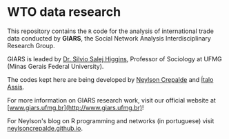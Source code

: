 # WTO data research

This repository contains the `R` code for the analysis of international trade data conducted by **GIARS**, the Social Network Analysis Interdisciplinary Research Group. 

GIARS is leaded by [Dr. Silvio Salej Higgins](http://lattes.cnpq.br/3698999001620631), Professor of Sociology at UFMG (Minas Gerais Federal University).

The codes kept here are being developed by [Neylson Crepalde](https://www.facebook.com/neylson.crepalde) and [Ítalo Assis](https://www.facebook.com/italo.cassio.71).

For more information on GIARS research work, visit our official website at [www.giars.ufmg.br](http://www.giars.ufmg.br)!

For Neylson's blog on R programming and networks (in portuguese) visit [neylsoncrepalde.github.io](http://neylsoncrepalde.github.io).
